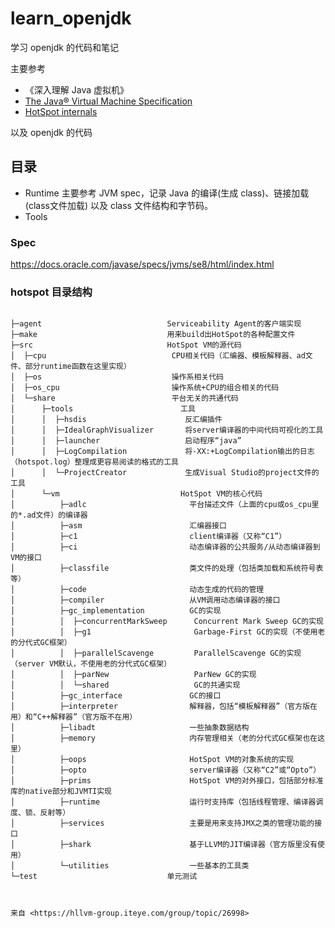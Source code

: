# learn_openjdk
学习 openjdk 的代码和笔记

主要参考 
  * 《深入理解 Java 虚拟机》
  * [The Java® Virtual Machine Specification](https://docs.oracle.com/javase/specs/jvms/se14/html/index.html)
  * [HotSpot internals](https://wiki.openjdk.java.net/display/HotSpot/Main)

以及 openjdk 的代码

## 目录

* Runtime 主要参考 JVM spec，记录 Java 的编译(生成 class)、链接加载(class文件加载) 以及 class 文件结构和字节码。 
* Tools

### Spec

<https://docs.oracle.com/javase/specs/jvms/se8/html/index.html>



### hotspot 目录结构 

```

├─agent                            Serviceability Agent的客户端实现 
├─make                             用来build出HotSpot的各种配置文件 
├─src                              HotSpot VM的源代码 
│  ├─cpu                            CPU相关代码（汇编器、模板解释器、ad文件、部分runtime函数在这里实现） 
│  ├─os                             操作系相关代码 
│  ├─os_cpu                         操作系统+CPU的组合相关的代码 
│  └─share                          平台无关的共通代码 
│      ├─tools                        工具 
│      │  ├─hsdis                      反汇编插件 
│      │  ├─IdealGraphVisualizer       将server编译器的中间代码可视化的工具 
│      │  ├─launcher                   启动程序“java” 
│      │  ├─LogCompilation             将-XX:+LogCompilation输出的日志（hotspot.log）整理成更容易阅读的格式的工具 
│      │  └─ProjectCreator             生成Visual Studio的project文件的工具 
│      └─vm                           HotSpot VM的核心代码 
│          ├─adlc                       平台描述文件（上面的cpu或os_cpu里的*.ad文件）的编译器 
│          ├─asm                        汇编器接口 
│          ├─c1                         client编译器（又称“C1”） 
│          ├─ci                         动态编译器的公共服务/从动态编译器到VM的接口 
│          ├─classfile                  类文件的处理（包括类加载和系统符号表等） 
│          ├─code                       动态生成的代码的管理 
│          ├─compiler                   从VM调用动态编译器的接口 
│          ├─gc_implementation          GC的实现 
│          │  ├─concurrentMarkSweep      Concurrent Mark Sweep GC的实现 
│          │  ├─g1                       Garbage-First GC的实现（不使用老的分代式GC框架） 
│          │  ├─parallelScavenge         ParallelScavenge GC的实现（server VM默认，不使用老的分代式GC框架） 
│          │  ├─parNew                   ParNew GC的实现 
│          │  └─shared                   GC的共通实现 
│          ├─gc_interface               GC的接口 
│          ├─interpreter                解释器，包括“模板解释器”（官方版在用）和“C++解释器”（官方版不在用） 
│          ├─libadt                     一些抽象数据结构 
│          ├─memory                     内存管理相关（老的分代式GC框架也在这里） 
│          ├─oops                       HotSpot VM的对象系统的实现 
│          ├─opto                       server编译器（又称“C2”或“Opto”） 
│          ├─prims                      HotSpot VM的对外接口，包括部分标准库的native部分和JVMTI实现 
│          ├─runtime                    运行时支持库（包括线程管理、编译器调度、锁、反射等） 
│          ├─services                   主要是用来支持JMX之类的管理功能的接口 
│          ├─shark                      基于LLVM的JIT编译器（官方版里没有使用） 
│          └─utilities                  一些基本的工具类 
└─test                             单元测试 

 

来自 <https://hllvm-group.iteye.com/group/topic/26998>  
```